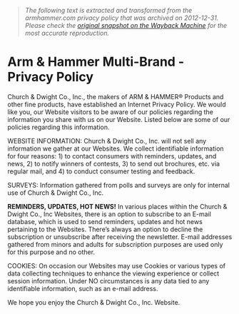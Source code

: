 > *The following text is extracted and transformed from the armhammer.com privacy policy that was archived on 2012-12-31. Please check the [original snapshot on the Wayback Machine](https://web.archive.org/web/20121231205415id_/http%3A//www.armandhammer.com/privacy.aspx) for the most accurate reproduction.*

# Arm & Hammer Multi-Brand - Privacy Policy

Church & Dwight Co., Inc., the makers of ARM & HAMMER® Products and other fine products, have established an Internet Privacy Policy. We would like you, our Website visitors to be aware of our policies regarding the information you share with us on our Website. Listed below are some of our policies regarding this information.

WEBSITE INFORMATION: Church & Dwight Co., Inc. will not sell any information we gather at our Websites. We collect identifiable information for four reasons: 1) to contact consumers with reminders, updates, and news, 2) to notify winners of contests, 3) to send out brochures, etc. via regular mail, and 4) to conduct consumer testing and feedback.

SURVEYS: Information gathered from polls and surveys are only for internal use of Church & Dwight Co., Inc.

 **REMINDERS, UPDATES, HOT NEWS!** In various places within the Church & Dwight Co., Inc Websites, there is an option to subscribe to an E-mail database, which is used to send reminders, updates and hot news pertaining to the Websites. There’s always an option to decline the subscription or unsubscribe after receiving the newsletter. E-mail addresses gathered from minors and adults for subscription purposes are used only for this purpose and no other.

COOKIES: On occasion our Websites may use Cookies or various types of data collecting techniques to enhance the viewing experience or collect session information. Under NO circumstances is any data tied to any identifiable information, such as an e-mail address.

We hope you enjoy the Church & Dwight Co., Inc. Website.
